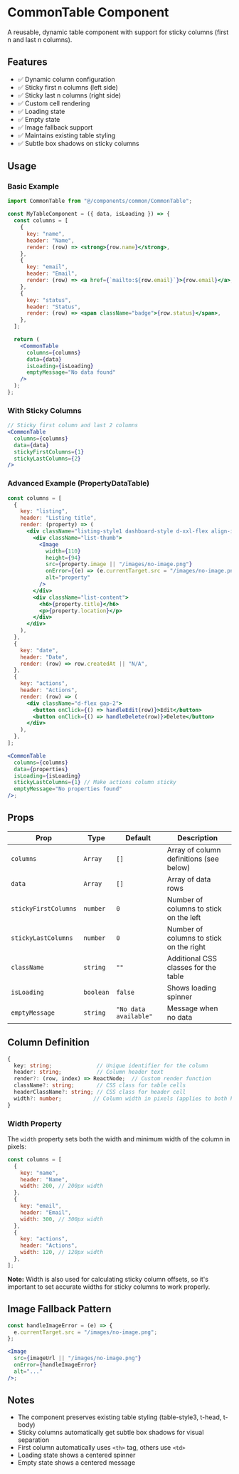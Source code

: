 # CommonTable Component

A reusable, dynamic table component with support for sticky columns (first n and last n columns).

## Features

- ✅ Dynamic column configuration
- ✅ Sticky first n columns (left side)
- ✅ Sticky last n columns (right side)
- ✅ Custom cell rendering
- ✅ Loading state
- ✅ Empty state
- ✅ Image fallback support
- ✅ Maintains existing table styling
- ✅ Subtle box shadows on sticky columns

## Usage

### Basic Example

```jsx
import CommonTable from "@/components/common/CommonTable";

const MyTableComponent = ({ data, isLoading }) => {
  const columns = [
    {
      key: "name",
      header: "Name",
      render: (row) => <strong>{row.name}</strong>,
    },
    {
      key: "email",
      header: "Email",
      render: (row) => <a href={`mailto:${row.email}`}>{row.email}</a>,
    },
    {
      key: "status",
      header: "Status",
      render: (row) => <span className="badge">{row.status}</span>,
    },
  ];

  return (
    <CommonTable
      columns={columns}
      data={data}
      isLoading={isLoading}
      emptyMessage="No data found"
    />
  );
};
```

### With Sticky Columns

```jsx
// Sticky first column and last 2 columns
<CommonTable
  columns={columns}
  data={data}
  stickyFirstColumns={1}
  stickyLastColumns={2}
/>
```

### Advanced Example (PropertyDataTable)

```jsx
const columns = [
  {
    key: "listing",
    header: "Listing title",
    render: (property) => (
      <div className="listing-style1 dashboard-style d-xxl-flex align-items-center mb-0">
        <div className="list-thumb">
          <Image
            width={110}
            height={94}
            src={property.image || "/images/no-image.png"}
            onError={(e) => (e.currentTarget.src = "/images/no-image.png")}
            alt="property"
          />
        </div>
        <div className="list-content">
          <h6>{property.title}</h6>
          <p>{property.location}</p>
        </div>
      </div>
    ),
  },
  {
    key: "date",
    header: "Date",
    render: (row) => row.createdAt || "N/A",
  },
  {
    key: "actions",
    header: "Actions",
    render: (row) => (
      <div className="d-flex gap-2">
        <button onClick={() => handleEdit(row)}>Edit</button>
        <button onClick={() => handleDelete(row)}>Delete</button>
      </div>
    ),
  },
];

<CommonTable
  columns={columns}
  data={properties}
  isLoading={isLoading}
  stickyLastColumns={1} // Make actions column sticky
  emptyMessage="No properties found"
/>;
```

## Props

| Prop                 | Type      | Default               | Description                             |
| -------------------- | --------- | --------------------- | --------------------------------------- |
| `columns`            | `Array`   | `[]`                  | Array of column definitions (see below) |
| `data`               | `Array`   | `[]`                  | Array of data rows                      |
| `stickyFirstColumns` | `number`  | `0`                   | Number of columns to stick on the left  |
| `stickyLastColumns`  | `number`  | `0`                   | Number of columns to stick on the right |
| `className`          | `string`  | `""`                  | Additional CSS classes for the table    |
| `isLoading`          | `boolean` | `false`               | Shows loading spinner                   |
| `emptyMessage`       | `string`  | `"No data available"` | Message when no data                    |

## Column Definition

```typescript
{
  key: string;              // Unique identifier for the column
  header: string;           // Column header text
  render?: (row, index) => ReactNode;  // Custom render function
  className?: string;       // CSS class for table cells
  headerClassName?: string; // CSS class for header cell
  width?: number;          // Column width in pixels (applies to both header and cells)
}
```

### Width Property

The `width` property sets both the width and minimum width of the column in pixels:

```jsx
const columns = [
  {
    key: "name",
    header: "Name",
    width: 200, // 200px width
  },
  {
    key: "email",
    header: "Email",
    width: 300, // 300px width
  },
  {
    key: "actions",
    header: "Actions",
    width: 120, // 120px width
  },
];
```

**Note:** Width is also used for calculating sticky column offsets, so it's important to set accurate widths for sticky columns to work properly.

## Image Fallback Pattern

```jsx
const handleImageError = (e) => {
  e.currentTarget.src = "/images/no-image.png";
};

<Image
  src={imageUrl || "/images/no-image.png"}
  onError={handleImageError}
  alt="..."
/>;
```

## Notes

- The component preserves existing table styling (table-style3, t-head, t-body)
- Sticky columns automatically get subtle box shadows for visual separation
- First column automatically uses `<th>` tag, others use `<td>`
- Loading state shows a centered spinner
- Empty state shows a centered message
